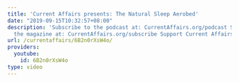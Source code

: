 ```yaml
---
title: 'Current Affairs presents: The Natural Sleep Aerobed'
date: "2019-09-15T10:32:57+08:00"
description: 'Subscribe to the podcast at: CurrentAffairs.org/podcast Subscribe to
  the magazine at: CurrentAffairs.org/subscribe Support Current Affairs at: Patreon.com/CurrentAffairs'
url: /currentaffairs/6B2n0rXsW4o/
providers:
  youtube:
    id: 6B2n0rXsW4o
type: video
---
```

